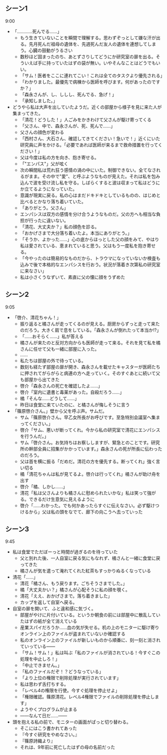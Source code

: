 ## シーン1
9:00
- 「…………死んでる……」
    - もう生きていないことを瞬間で理解する。思わずぞっとして嫌な汗が出る。先月死んだ祖母の遺体を、先週死んだ友人の遺体を連想してしまう。心臓の鼓動がうるさい
    - 数秒ほど固まったのち、あとずさりしてどうにか研究室の扉を出る。そういえば手に持っていたはずの袋が無い。いやそんなことはどうでもいい。
    - 「サム！医者をここに連れてこい！これは全てのタスクより優先される」
    - 「わかりました。最優先で病棟から医師を呼びます。何があったのですか？」
    - 「森永さんが、し、ししし、死んでる、急げ！」
    - 「承知しました。」
- どうやら私は大声を出していたようだ。近くの部屋から様子を見に来た人が集まってきた。
    - 「清花！どうした！」人ごみをかきわけて父さんが駆け寄ってくる
    - 「父さん、中で、森永さんが、死、死んで……」
    - 父さんの顔色が変わる
    - 「西村さん、大石さん、確認してきてください！急いで！」近くにいた研究員に声をかける。「必要であれば医師が来るまで救命措置を行ってください！」
    - 父は今度は私の方を向き、抱き寄せる。
    - 「"エンパス"」父が呟く
    - 次の瞬間私は荒れ狂う感情の渦の中にいた。制御できない。全てなされるがまま。その中で"愛"、と呼ぶようなものが見えた。それは私を包み込んで波を受け流し私を守る。しばらくすると波は収まって私はどうにか立てるようになっていた。
    - 意識が現実に戻る。私の心はまだドキドキとしているものの、はじめと比べるとかなり落ち着いていた。
    - 「ありがとう。父さん」
    - エンパシスは双方の感情を分け合うようなものだ。父の方へも相当な負担が行ったに違いない。
    - 「清花、大丈夫か？」私の顔色を診る。
    - 「おかげさまで大分落ち着いたよ。本当にありがとう。」
    - 「そうか、よかった……」心の底からほっとした父の顔をみて、やはり私は愛されている、恵まれていると思う。父はもう一度私を抱き寄せる。
    - 「今やったのは簡易的なものだから、トラウマになっていないか検査も込みで後で本格的なエンパシスを行おう。状況が落着き次第私の研究室に来なさい」
    - 私は小さくうなずいて、素直に父の懐に顔をうずめた

## シーン2
9:05
- 「啓介、清花ちゃん！」
    - 振り返ると橘さんが走ってくるのが見える。厨房からずっと走って来たのだろう。大きく肩で息をしている。「森永さんが倒れたって本当か⁉」
    - 「……おそらく……」私が答える
    - 橘さんが来たのと反対方向からも医師が走って来る。それを見て私を橘さんに任せて父も一緒に部屋に入った。
    - ……
    - 私たちは部屋の外で待っている。
    - 数刻も経たず部屋の扉が開き、森永さんを載せたキャスターが医師たちに押されてがらがらと病連の方へ走っていく。そのすぐあとに続いて父も部屋から出てきた
    - 啓介「森永さんの死亡を確認したよ……」
    - 啓介「室内に遺書と毒薬があった。自殺だろう……」
    - 橘「そんな……どうして……」
    - 昨日は食堂に来ていたのに、と橘さんが悔しそうに言う
- 「篠原啓介さん。」壁から父を呼ぶ声。サムだ。
    - サム「篠原啓介さん。早乙女所長がお呼びです。至急特別会議室へ集まってください。」
    - 啓介「サム、悪いが断ってくれ。今から私の研究室で清花にエンパシスを行うんだ。」
    - サム「啓介さん。お気持ちはお察ししますが、緊急とのことです。研究所の幹部全員に招集がかかっています。」森永さんの死が所長に伝わったのだろう。
    - 父は首を横に振る「だめだ。清花の方を優先する。断ってくれ」強く言い切る
    - 橘「清花ちゃんは私が見てるよ。啓介は行ってくれ」橘さんが助け舟を出す
    - 啓介「橘、しかし……」
    - 清花「私は父さんよりも橘さんに慰められたいかな」私は笑って強がる。できるだけ生意気に見えるように
    - 啓介「……わかった。でも何かあったらすぐに伝えなさい。必ず駆けつけるから」父は私の頭をなでて、廊下の向こうへ去っていった

## シーン3
9:45
- 私は食堂でただぼーっと時間が過ぎるのを待っていた
    - 父と別れた後、一人自室に戻る気にもなれず、橘さんと一緒に食堂に戻ってきた
    - 橘さんが気を遣って淹れてくれた紅茶もすっかりぬるくなっている
- 清花「……」
    - 清花「橘さん、もう戻ります。ごちそうさまでした。」
    - 橘「大丈夫かい？」橘さんが心配そうに私の顔を覗く。
    - 清花「ええ、おかげさまで。落ち着きました」
    - カップを返して自室へ戻る。
- 自室の扉を開いて、ふと違和感に気づく。
    - 部屋がやけに片付いている。というか朝食の前には部屋中に散乱していたはずの紙が全て消えている
    - 産業スパイだろうか……血の気が失せる。机の上のモニターに駆け寄りオンライン上のファイルが盗まれていないか確認する
    - 私のオンライン上のファイルが新しいものから順番に、刻一刻と消されていっている――
    - 「サム！サム！」私は叫ぶ「私のファイルが消されている！今すぐこの処理を中止しろ！」
    - 「中止できません。」
    - 「私のファイルだぞ！？どうなっている」
    - 「より上位の権限で削除処理が実行されています」
    - 私は思わず舌打ちする。
    - 「レベル4の権限を行使。今すぐ処理を停止せよ」
    - 「権限確認。篠原清花。レベル4権限でファイルの削除処理を停止します」
    - ようやくプログラムが止まる
    - ――なんて日だ……――
- 頭を抱える私の前で、モニターの画面がぱっと切り替わる。
    - そこにはこう書かれてあった
    - 『今すぐ研究をやめなさい。』
    - 『篠原詩織より』
    - それは、9年前に死亡したはずの母の名前だった
